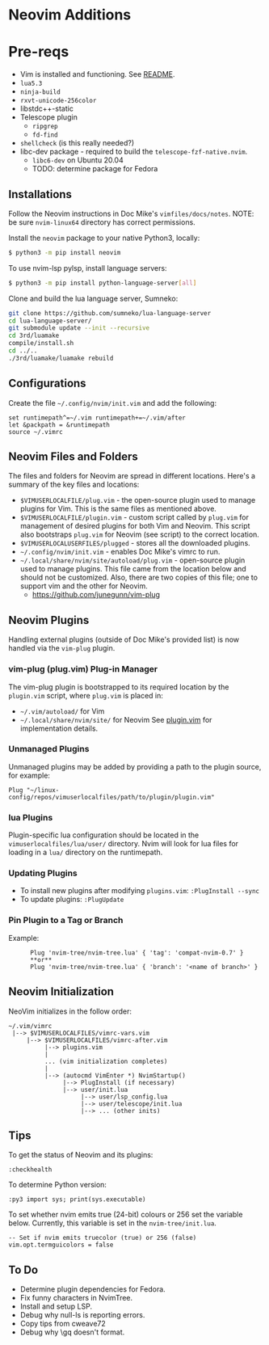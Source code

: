 # Neovim Additions

# Pre-reqs 
* Vim is installed and functioning. See [README](./README.md).
* `lua5.3`
* `ninja-build`
* `rxvt-unicode-256color`
* libstdc++-static
* Telescope plugin
  * `ripgrep`
  * `fd-find`
* `shellcheck` (is this really needed?)
* libc-dev package - required to build the `telescope-fzf-native.nvim`.
    - `libc6-dev` on Ubuntu 20.04
    - TODO: determine package for Fedora


## Installations

Follow the Neovim instructions in Doc Mike's `vimfiles/docs/notes`. NOTE:
  be sure `nvim-linux64` directory has correct permissions.

Install the `neovim` package to your native Python3, locally:
```bash
$ python3 -m pip install neovim
```

To use nvim-lsp pylsp, install language servers:
```bash
$ python3 -m pip install python-language-server[all]
```

Clone and build the lua language server, Sumneko:
```bash
git clone https://github.com/sumneko/lua-language-server
cd lua-language-server/
git submodule update --init --recursive
cd 3rd/luamake
compile/install.sh
cd ../..
./3rd/luamake/luamake rebuild
```

## Configurations
Create the file `~/.config/nvim/init.vim` and add the following:
```vim
set runtimepath^=~/.vim runtimepath+=~/.vim/after
let &packpath = &runtimepath
source ~/.vimrc
```

## Neovim Files and Folders

The files and folders for Neovim are spread in different locations. Here's a
summary of the key files and locations:

* `$VIMUSERLOCALFILE/plug.vim` - the open-source plugin used to manage plugins
  for Vim. This is the same files as mentioned above.
* `$VIMUSERLOCALFILE/plugin.vim` - custom script called by `plug.vim` for
  management of desired plugins for both Vim and Neovim. This script also
  bootstraps `plug.vim` for Neovim (see script) to the correct location.
* `$VIMUSERLOCALUSERFILES/plugged` - stores all the downloaded plugins.
* `~/.config/nvim/init.vim` - enables Doc Mike's vimrc to run.
* `~/.local/share/nvim/site/autoload/plug.vim` - open-source plugin used to
  manage plugins. This file came from the location below and should not be
  customized. Also, there are two copies of this file; one to support vim
  and the other for Neovim.
    - https://github.com/junegunn/vim-plug

## Neovim Plugins

Handling external plugins (outside of Doc Mike's provided list) is now
handled via the `vim-plug` plugin.

### vim-plug (plug.vim) Plug-in Manager

The vim-plug plugin is bootstrapped to its required location by the
`plugin.vim` script, where `plug.vim` is placed in:
* `~/.vim/autoload/` for Vim
* `~/.local/share/nvim/site/` for Neovim
 See [plugin.vim](./plugin.vim) for implementation details.

### Unmanaged Plugins

Unmanaged plugins may be added by providing a path to the plugin source, for
example:

```vim
Plug "~/linux-config/repos/vimuserlocalfiles/path/to/plugin/plugin.vim"
```

### lua Plugins

Plugin-specific lua configuration should be located in the
`vimuserlocalfiles/lua/user/` directory. Nvim will look for lua files for
loading in a `lua/` directory on the runtimepath.

### Updating Plugins

* To install new plugins after modifying `plugins.vim`: `:PlugInstall --sync`
* To update plugins: `:PlugUpdate`

### Pin Plugin to a Tag or Branch

Example:

```vim
      Plug 'nvim-tree/nvim-tree.lua' { 'tag': 'compat-nvim-0.7' }
      **or**
      Plug 'nvim-tree/nvim-tree.lua' { 'branch': '<name of branch>' }
```

## Neovim Initialization

NeoVim initializes in the follow order:

```
~/.vim/vimrc
 |--> $VIMUSERLOCALFILES/vimrc-vars.vim
     |--> $VIMUSERLOCALFILES/vimrc-after.vim
          |--> plugins.vim
          |
          ... (vim initialization completes)
          |
          |--> (autocmd VimEnter *) NvimStartup()
               |--> PlugInstall (if necessary)
               |--> user/init.lua
                    |--> user/lsp_config.lua
                    |--> user/telescope/init.lua
                    |--> ... (other inits)
```
## Tips

To get the status of Neovim and its plugins: 
```
:checkhealth
```

To determine Python version:
```
:py3 import sys; print(sys.executable)
```

To set whether nvim emits true (24-bit) colours or 256 set the variable below.
Currently, this variable is set in the `nvim-tree/init.lua`.
```nvim
-- Set if nvim emits truecolor (true) or 256 (false)
vim.opt.termguicolors = false
```

## To Do

* Determine plugin dependencies for Fedora.
* Fix funny characters in NvimTree.
* Install and setup LSP.
* Debug why null-ls is reporting errors.
* Copy tips from cweave72
* Debug why \gq doesn't format.
